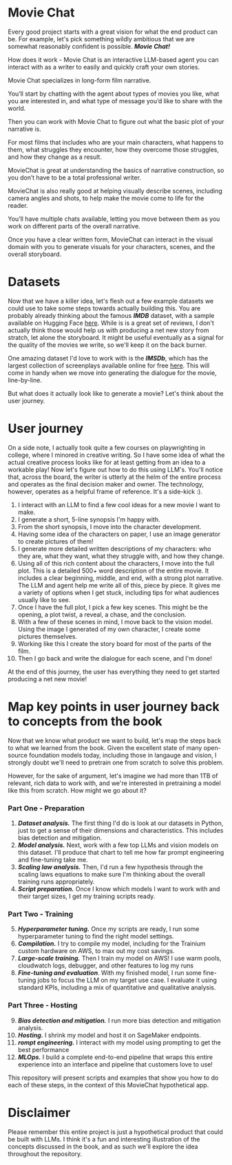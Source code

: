 # Movie Chat

Every good project starts with a great vision for what the end product can be. For example, let's pick something wildly ambitious that we are somewhat reasonably confident is possible. ***Movie Chat!***

How does it work - Movie Chat is an interactive LLM-based agent you can interact with as a writer to easily and quickly craft your own stories.

Movie Chat specializes in long-form film narrative. 

You’ll start by chatting with the agent about types of movies you like, what you are interested in, and what type of message you’d like to share with the world.

Then you can work with Movie Chat to figure out what the basic plot of your narrative is. 

For most films that includes who are your main characters, what happens to them, what struggles they encounter, how they overcome those struggles, and how they change as a result.

MovieChat is great at understanding the basics of narrative construction, so you don’t have to be a total professional writer. 

MovieChat is also really good at helping visually describe scenes, including camera angles and shots, to help make the movie come to life for the reader. 

You’ll have multiple chats available, letting you move between them as you work on different parts of the overall narrative. 

Once you have a clear written form, MovieChat can interact in the visual domain with you to generate visuals for your characters, scenes, and the overall storyboard. 

# Datasets
Now that we have a killer idea, let's flesh out a few example datasets we could use to take some steps towards actually building this. You are probably already thinking about the famous ***IMDB*** dataset, with a sample available on Hugging Face [here](https://huggingface.co/datasets/imdb). While is is a great set of reviews, I don't actually think those would help us with producing a net new story from stratch, let alone the storyboard. It might be useful eventually as a signal for the quality of the movies we write, so we'll keep it on the back burner.

One amazing dataset I'd love to work with is the ***IMSDb***, which has the largest collection of screenplays available online for free [here](https://imsdb.com/).  This will come in handy when we move into generating the dialogue for the movie, line-by-line.

But what does it actually look like to generate a movie? Let's think about the user journey.

# User journey
On a side note, I actually took quite a few courses on playwrighting in college, where I minored in creative writing. So I have some idea of what the actual creative process looks like for at least getting from an idea to a workable play! Now let's figure out how to do this using LLM's. You'll notice that, across the board, the writer is utterly at the helm of the entire process and operates as the final decision maker and owner. The technology, however, operates as a helpful frame of reference. It's a side-kick :).

1. I interact with an LLM to find a few cool ideas for a new movie I want to make.
2. I generate a short, 5-line synopsis I'm happy with.
3. From the short synopsis, I move into the character development.
4. Having some idea of the characters on paper, I use an image generator to create pictures of them!
5. I generate more detailed written descriptions of my characters: who they are, what they want, what they struggle with, and how they change.
6. Using all of this rich content about the characters, I move into the full plot. This is a detailed 500+ word description of the entire movie. It includes a clear beginning, middle, and end, with a strong plot narrative. The LLM and agent help me write all of this, piece by piece. It gives me a variety of options when I get stuck, including tips for what audiences usually like to see.
7. Once I have the full plot, I pick a few key scenes. This might be the opening, a plot twist, a reveal, a chase, and the conclusion.
8. With a few of these scenes in mind, I move back to the vision model. Using the image I generated of my own character, I create some pictures themselves.
9. Working like this I create the story board for most of the parts of the film.
10. Then I go back and write the dialogue for each scene, and I'm done!

At the end of this journey, the user has everything they need to get started producing a net new movie! 

# Map key points in user journey back to concepts from the book
Now that we know what product we want to build, let's map the steps back to what we learned from the book. Given the excellent state of many open-source foundation models today, including those in langauge and vision, I strongly doubt we'll need to pretrain one from scratch to solve this problem. 

However, for the sake of argument, let's imagine we had more than 1TB of relevant, rich data to work with, and we're interested in pretraining a model like this from scratch. How might we go about it?

### Part One - Preparation
1. ***Dataset analysis.*** The first thing I'd do is look at our datasets in Python, just to get a sense of their dimensions and characteristics. This includes bias detection and mitigation.
2. ***Model analysis.*** Next, work with a few top LLMs and vision models on this dataset. I'll produce that chart to tell me how far prompt engineering and fine-tuning take me.
3. ***Scaling law analysis.*** Then, I'd run a few hypothesis through the scaling laws equations to make sure I'm thinking about the overall training runs appropriately. 
4. ***Script preparation.*** Once I know which models I want to work with and their target sizes, I get my training scripts ready.

### Part Two - Training
5. ***Hyperparameter tuning.*** Once my scripts are ready, I run some hyperparameter tuning to find the right model settings.
6. ***Compilation.*** I try to compile my model, including for the Trainium custom hardware on AWS, to max out my cost savings.
7. ***Large-scale training.*** Then I train my model on AWS! I use warm pools, cloudwatch logs, debugger, and other features to log my runs
8. ***Fine-tuning and evaluation***. With my finished model, I run some fine-tuning jobs to focus the LLM on my target use case. I evaluate it using standard KPIs, including a mix of quantitative and qualitative analysis.

### Part Three - Hosting
9. ***Bias detection and mitigation.*** I run more bias detection and mitigation analysis.
10. ***Hosting.*** I shrink my model and host it on SageMaker endpoints.
11. ***rompt engineering.*** I interact with my model using prompting to get the best performance
12. ***MLOps.*** I build a complete end-to-end pipeline that wraps this entire experience into an interface and pipeline that customers love to use!

This repository will present scripts and examples that show you how to do each of these steps, in the context of this MovieChat hypothetical app.

# Disclaimer
Please remember this entire project is just a hypothetical product that could be built with LLMs. I think it's a fun and interesting illustration of the concepts discussed in the book, and as such we'll explore the idea throughout the repository. 



